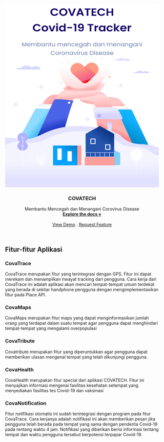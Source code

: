 <!-- PROJECT LOGO -->
<br />
<p align="center">
  <a href="https://github.com/ilhamfzri/widya-wicara-diarization">
    <img src="app/resource/logo.svg" alt="Logo" width="600" height="600">
  </a>

  <h3 align="center">COVATECH</h3>

  <p align="center">
    Membantu Mencegah dan Menangani Corovirus Disease
    <br />
    <a href="https://github.com/ilhamfzri/CovaTech"><strong>Explore the docs »</strong></a>
    <br />
    <br />
    <a href="https://github.com/ilhamfzri/CovaTech">View Demo</a>
    .
    <a href="https://github.com/ilhamfzri/CovaTech>Report Bug</a>
    ·
    <a href="https://github.com/ilhamfzri/CovaTech">Request Feature</a>
                                                   
                                                   
                                                   
  </p>
</p>

<br />


<!-- GETTING STARTED -->
## Fitur-fitur Aplikasi

### CovaTrace
CovaTrace merupakan fitur yang terintegrasi dengan GPS. Fitur ini dapat merekam dan menampilkan riwayat tracking dari pengguna. Cara kerja dari CovaTrace ini adalah aplikasi akan mencari tempat-tempat umum terdekat yang berada di sekitar handphone pengguna dengan mengimplementasikan fitur pada Place API.

### CovaMaps
CovaMaps merupakan fitur maps yang dapat menginformasikan jumlah orang yang terdapat dalam suatu tempat agar pengguna dapat menghindari tempat-tempat yang mengalami overpopulasi

### CovaTribute
Covatribute merupakan fitur yang diperuntukkan agar pengguna dapat memberikan ulasan mengenai tempat yang telah dikunjungi pengguna.

### CovaHealth
CovaHealth merupakan fitur special dari aplikasi COVATECH. Fitur ini menyajikan informasi mengenai fasilitas kesehatan setempat yang menyediakan fasilitas tes Covid-19 dan vaksinasi

### CovaNotification
Fitur notifikasi otomatis ini sudah terintegrasi dengan program pada fitur CovaTrace. Cara kerjanya adalah notifikasi ini akan memberikan pesan jika pengguna telah berada pada tempat yang sama dengan penderita Covid-19 pada rentang waktu 4 jam. Notifikasi yang diberikan berisi informasi tentang tempat dan waktu pengguna tersebut berpotensi terpapar Covid-19.

